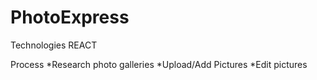 # PhotoExpress

Technologies
REACT

Process
*Research photo galleries
*Upload/Add Pictures
*Edit pictures



